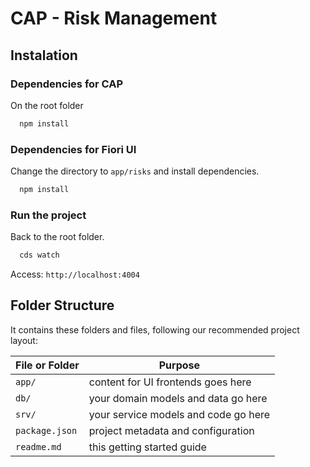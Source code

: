 # CAP - Risk Management

## Instalation

### Dependencies for CAP

On the root folder

```bash
  npm install
```

### Dependencies for Fiori UI

Change the directory to `app/risks` and install dependencies.

```bash
  npm install
```

### Run the project

Back to the root folder.

```bash
  cds watch
```

Access: `http://localhost:4004`

## Folder Structure 

It contains these folders and files, following our recommended project layout:

File or Folder | Purpose
---------|----------
`app/` | content for UI frontends goes here
`db/` | your domain models and data go here
`srv/` | your service models and code go here
`package.json` | project metadata and configuration
`readme.md` | this getting started guide
